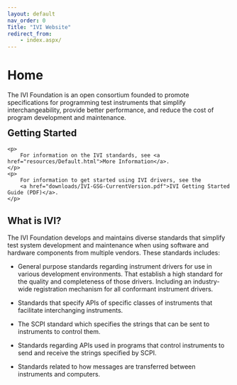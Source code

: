 ```yaml
---
layout: default
nav_order: 0
Title: "IVI Website"
redirect_from: 
    - index.aspx/
---
```


# Home

The IVI Foundation is an open consortium founded to promote
specifications for programming test instruments that simplify
interchangeability, provide better performance, and reduce the cost of
program development and maintenance.

<div class="ivi-callout-box">
    <h2 id="getting-started" style="margin-top: 0;">
        Getting Started
    </h2>

    <p>
        For information on the IVI standards, see <a href="resources/Default.html">More Information</a>.
    </p>
    <p>
        For information to get started using IVI drivers, see the
        <a href="downloads/IVI-GSG-CurrentVersion.pdf">IVI Getting Started Guide (PDF)</a>.  
    </p>
</div>

## What is IVI?

The IVI Foundation develops and maintains diverse standards that
simplify test system development and maintenance when using software
and hardware components from multiple vendors.  These standards includes:

* General purpose standards regarding instrument drivers for use in various 
  development environments. That establish a high standard for the quality and
  completeness of those drivers.  Including an industry-wide registration 
  mechanism for all conformant instrument drivers.

* Standards that specify APIs of specific classes of instruments that 
  facilitate interchanging instruments.

* The SCPI standard which specifies the strings that can be sent 
  to instruments to control them.

* Standards regarding APIs used in programs that control instruments
  to send and receive the strings specified by SCPI.
  
* Standards related to how messages are transferred between instruments
  and computers.

